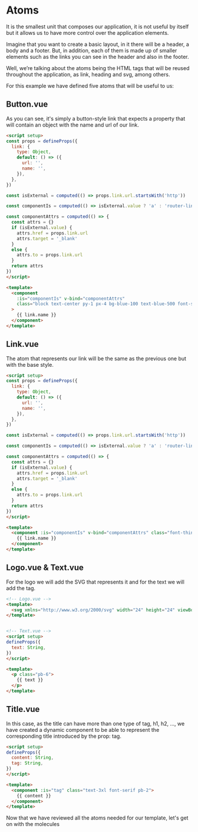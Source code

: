 # Atoms

It is the smallest unit that composes our application, it is not useful by itself but it allows us to have more control over the application elements.

Imagine that you want to create a basic layout, in it there will be a header, a body and a footer. But, in addition, each of them is made up of smaller elements such as the links you can see in the header and also in the footer.

Well, we’re talking about the atoms being the HTML tags that will be reused throughout the application, as link, heading and svg, among others.

For this example we have defined five atoms that will be useful to us:

## Button.vue

As you can see, it's simply a button-style link that expects a property that will contain an object with the name and url of our link.

```html
<script setup>
const props = defineProps({
  link: {
    type: Object,
    default: () => ({
      url: '',
      name: '',
    }),
  },
})

const isExternal = computed(() => props.link.url.startsWith('http'))

const componentIs = computed(() => isExternal.value ? 'a' : 'router-link')

const componentAttrs = computed(() => {
  const attrs = {}
  if (isExternal.value) {
    attrs.href = props.link.url
    attrs.target = '_blank'
  }
  else {
    attrs.to = props.link.url
  }
  return attrs
})
</script>

<template>
  <component
    :is="componentIs" v-bind="componentAttrs"
    class="block text-center py-1 px-4 bg-blue-100 text-blue-500 font-semibold rounded"
  >
    {{ link.name }}
  </component>
</template>

```

## Link.vue

The atom that represents our link will be the same as the previous one but with the base style.

```html
<script setup>
const props = defineProps({
  link: {
    type: Object,
    default: () => ({
      url: '',
      name: '',
    }),
  },
})

const isExternal = computed(() => props.link.url.startsWith('http'))

const componentIs = computed(() => isExternal.value ? 'a' : 'router-link')

const componentAttrs = computed(() => {
  const attrs = {}
  if (isExternal.value) {
    attrs.href = props.link.url
    attrs.target = '_blank'
  }
  else {
    attrs.to = props.link.url
  }
  return attrs
})
</script>

<template>
  <component :is="componentIs" v-bind="componentAttrs" class="font-thin text-lg leading-loose px-4 py-1 transition-all duration-150 hover:underline underline-2 decoration-offset-2">
    {{ link.name }}
  </component>
</template>
```

## Logo.vue & Text.vue

For the logo we will add the SVG that represents it and for the text we will add the tag.

```html
<!-- Logo.vue -->
<template>
  <svg xmlns="http://www.w3.org/2000/svg" width="24" height="24" viewBox="0 0 24 24"><path d="M13.13 22.19L11.5 18.36C13.07 17.78 14.54 17 15.9 16.09L13.13 22.19M5.64 12.5L1.81 10.87L7.91 8.1C7 9.46 6.22 10.93 5.64 12.5M19.22 4C19.5 4 19.75 4 19.96 4.05C20.13 5.44 19.94 8.3 16.66 11.58C14.96 13.29 12.93 14.6 10.65 15.47L8.5 13.37C9.42 11.06 10.73 9.03 12.42 7.34C15.18 4.58 17.64 4 19.22 4M19.22 2C17.24 2 14.24 2.69 11 5.93C8.81 8.12 7.5 10.53 6.65 12.64C6.37 13.39 6.56 14.21 7.11 14.77L9.24 16.89C9.62 17.27 10.13 17.5 10.66 17.5C10.89 17.5 11.13 17.44 11.36 17.35C13.5 16.53 15.88 15.19 18.07 13C23.73 7.34 21.61 2.39 21.61 2.39S20.7 2 19.22 2M14.54 9.46C13.76 8.68 13.76 7.41 14.54 6.63S16.59 5.85 17.37 6.63C18.14 7.41 18.15 8.68 17.37 9.46C16.59 10.24 15.32 10.24 14.54 9.46M8.88 16.53L7.47 15.12L8.88 16.53M6.24 22L9.88 18.36C9.54 18.27 9.21 18.12 8.91 17.91L4.83 22H6.24M2 22H3.41L8.18 17.24L6.76 15.83L2 20.59V22M2 19.17L6.09 15.09C5.88 14.79 5.73 14.47 5.64 14.12L2 17.76V19.17Z" /></svg>
</template>


<!-- Text.vue -->
<script setup>
defineProps({
  text: String,
})
</script>

<template>
  <p class="pb-6">
    {{ text }}
  </p>
</template>
```

## Title.vue

In this case, as the title can have more than one type of tag, h1, h2, ..., we have created a dynamic component to be able to represent the corresponding title introduced by the prop: tag.

```html
<script setup>
defineProps({
  content: String,
  tag: String,
})
</script>

<template>
  <component :is="tag" class="text-3xl font-serif pb-2">
    {{ content }}
  </component>
</template>
```

Now that we have reviewed all the atoms needed for our template, let's get on with the molecules
